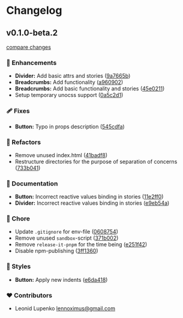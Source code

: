 # Changelog


## v0.1.0-beta.2

[compare changes](https://github.com/lennoximus/ethereal/compare/0.1.0-beta.1...v0.1.0-beta.2)

### 🚀 Enhancements

- **Divider:** Add basic attrs and stories ([9a7665b](https://github.com/lennoximus/ethereal/commit/9a7665b))
- **Breadcrumbs:** Add functionality ([a960902](https://github.com/lennoximus/ethereal/commit/a960902))
- **Breadcrumbs:** Add basic functionality and stories ([45e0211](https://github.com/lennoximus/ethereal/commit/45e0211))
- Setup temporary unocss support ([0a5c2d1](https://github.com/lennoximus/ethereal/commit/0a5c2d1))

### 🩹 Fixes

- **Button:** Typo in props description ([545cdfa](https://github.com/lennoximus/ethereal/commit/545cdfa))

### 💅 Refactors

- Remove unused index.html ([41badf8](https://github.com/lennoximus/ethereal/commit/41badf8))
- Restructure directories for the purpose of separation of concerns ([733b041](https://github.com/lennoximus/ethereal/commit/733b041))

### 📖 Documentation

- **Button:** Incorrect reactive values binding in stories ([11e2ff0](https://github.com/lennoximus/ethereal/commit/11e2ff0))
- **Divider:** Incorrect reactive values binding in stories ([e9eb54a](https://github.com/lennoximus/ethereal/commit/e9eb54a))

### 🏡 Chore

- Update `.gitignore` for env-file ([0608754](https://github.com/lennoximus/ethereal/commit/0608754))
- Remove unused `sandbox`-script ([371b002](https://github.com/lennoximus/ethereal/commit/371b002))
- Remove `release-it-pnpm` for the time being ([e251f42](https://github.com/lennoximus/ethereal/commit/e251f42))
- Disable npm-publishing ([3ff1360](https://github.com/lennoximus/ethereal/commit/3ff1360))

### 🎨 Styles

- **Button:** Apply new indents ([e6da418](https://github.com/lennoximus/ethereal/commit/e6da418))

### ❤️ Contributors

- Leonid Lupenko <lennoximus@gmail.com>

